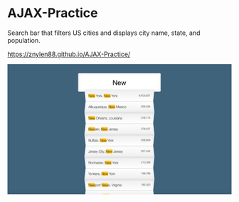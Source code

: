 # AJAX-Practice
Search bar that filters US cities and displays city name, state, and population.

https://znylen88.github.io/AJAX-Practice/

![App Function](https://github.com/znylen88/AJAX-Practice/blob/main/AppImage.png)
